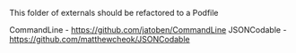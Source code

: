 This folder of externals should be refactored to a Podfile

CommandLine - https://github.com/jatoben/CommandLine
JSONCodable - https://github.com/matthewcheok/JSONCodable
